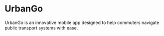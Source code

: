 # UrbanGo
UrbanGo is an innovative mobile app designed to help commuters navigate public transport systems with ease.
